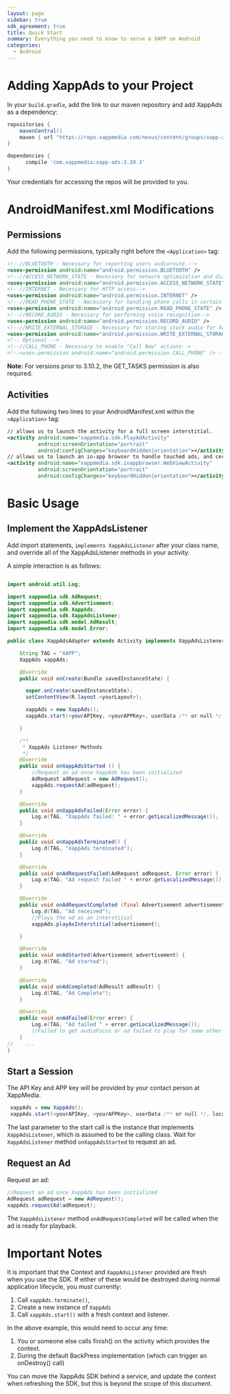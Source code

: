 ```yaml
---
layout: page
sidebar: true
sdk_agreement: true
title: Quick Start
summary: Everything you need to know to serve a XAPP on Android
categories:
  - Android
---
```


# Adding XappAds to your Project

In your `build.gradle`, add the link to our maven repository and add XappAds as a dependency:

```groovy
repositories {
    mavenCentral()
    maven { url "https://repo.xappmedia.com/nexus/content/groups/xapp-android/" }
}

dependencies {
      compile 'com.xappmedia:xapp-ads:3.10.3'
}

```

Your credentials for accessing the repos will be provided to you.

# AndroidManifest.xml Modifications

## Permissions

Add the following permissions, typically right before the `<Application>` tag:

```xml
<!--//BLUETOOTH - Necessary for reporting users audioroute.-->
<uses-permission android:name="android.permission.BLUETOOTH" />
<!--//ACCESS_NETWORK_STATE - Necessary for network optimization and diagnostics.-->
<uses-permission android:name="android.permission.ACCESS_NETWORK_STATE" />
<!--//INTERNET - Necessary for HTTP access-->
<uses-permission android:name="android.permission.INTERNET" />
<!--//READ_PHONE_STATE - Necessary for handling phone calls in certain situations-->
<uses-permission android:name="android.permission.READ_PHONE_STATE" />
<!--//RECORD_AUDIO - Necessary for performing voice recognition-->
<uses-permission android:name="android.permission.RECORD_AUDIO" />
<!--//WRITE_EXTERNAL_STORAGE - Necessary for storing stock audio for XappAds on certain devices-->
<uses-permission android:name="android.permission.WRITE_EXTERNAL_STORAGE"/>
<!-- Optional -->
<!--//CALL_PHONE - Necessary to enable "Call Now" actions-->
<!--<uses-permission android:name="android.permission.CALL_PHONE" /> -->
```
<div class="alert alert-info" role="alert">
  <b>Note:</b> For versions prior to 3.10.2, the GET_TASKS permission is also required.
</div>

## Activities

Add the following two lines to your AndroidManifest.xml within the `<Application>` tag:

```xml
// allows us to launch the activity for a full screen interstitial.
<activity android:name="xappmedia.sdk.PlayAdActivity"
          android:screenOrientation="portrait"
          android:configChanges="keyboardHidden|orientation"></activity>
// allows us to launch an in-app browser to handle touched ads, and certain ad actions.
<activity android:name="xappmedia.sdk.inappbrowser.WebViewActivity"
          android:screenOrientation="portrait"
          android:configChanges="keyboardHidden|orientation"></activity>
```

# Basic Usage

## Implement the XappAdsListener

Add import statements, `implements XappAdsListener` after your class name, and override all of the XappAdsListener methods in your activity.  

A simple interaction is as follows:

```java

import android.util.Log;

import xappmedia.sdk.AdRequest;
import xappmedia.sdk.Advertisement;
import xappmedia.sdk.XappAds;
import xappmedia.sdk.XappAdsListener;
import xappmedia.sdk.model.AdResult;
import xappmedia.sdk.model.Error;

public class XappAdsAdapter extends Activity implements XappAdsListener {

    String TAG = "XAPP";
    XappAds xappAds;

    @Override
    public void onCreate(Bundle savedInstanceState) {

      super.onCreate(savedInstanceState);
      setContentView(R.layout.<yourLayout>);

      xappAds = new XappAds();
      xappAds.start(<yourAPIKey, <yourAPPKey>, userData /** or null */, location /** or null */, <yourContext>, <yourXappAdsListener>);

    }

    /**
     * XappAds Listener Methods
     */
    @Override
    public void onXappAdsStarted () {
        //Request an ad once XappAds has been initialized
        AdRequest adRequest = new AdRequest();
        xappAds.requestAd(adRequest);
    }

    @Override
    public void onXappAdsFailed(Error error) {
        Log.e(TAG, "XappAds failed: " + error.getLocalizedMessage());
    }

    @Override
    public void onXappAdsTerminated() {
        Log.d(TAG, "XappAds terminated");
    }

    @Override
    public void onAdRequestFailed(AdRequest adRequest, Error error) {
        Log.e(TAG, "Ad request failed " + error.getLocalizedMessage());
    }

    @Override
    public void onAdRequestCompleted (final Advertisement advertisement) {
        Log.d(TAG, "Ad received");
        //Plays the ad as an interstitial
        xappAds.playAsInterstitial(advertisement);

    }

    @Override
    public void onAdStarted(Advertisement advertisement) {
        Log.d(TAG, "Ad started");
    }

    @Override
    public void onAdCompleted(AdResult adResult) {
        Log.d(TAG, "Ad Complete");
    }

    @Override
    public void onAdFailed(Error error) {
        Log.e(TAG, "Ad failed " + error.getLocalizedMessage());
        //Failed to get audioFocus or ad failed to play for some other reason described in the error message
    }
//    ...
}  
```

## Start a Session

The API Key and APP key will be provided by your contact person at XappMedia.

```java
 xappAds = new XappAds();
 xappAds.start(<yourAPIKey, <yourAPPKey>, userData /** or null */, location /** or null */, <yourContext>, <yourXappAdsListener>);
```

The last parameter to the start call is the instance that implements `XappAdsListener`, which is assumed to be the calling class.  Wait for `XappAdsListener` method `onXappAdsStarted` to request an ad.

## Request an Ad

Request an ad:

```java
//Request an ad once XappAds has been initialized
AdRequest adRequest = new AdRequest();
xappAds.requestAd(adRequest);
```

The `XappAdsListener` method `onAdRequestCompleted` will be called when the ad is ready for playback.

# Important Notes

It is important that the Context and `XappAdsListener` provided are
fresh when you use the SDK. If either of these would be destroyed
during normal application lifecycle, you *must* currently:

1. Call `xappAds.terminate()`,
1. Create a new instance of `XappAds`
1. Call `xappAds.start()` with a fresh context and listener.

In the above example, this would need to occur any time:

1. You or someone else calls finish() on the activity which
   provides the context.
2. During the default BackPress implementation (which can
   trigger an onDestroy() call)

You can move the XappAds SDK behind a service, and update the
context when refreshing the SDK, but this is beyond the scope of this document.
